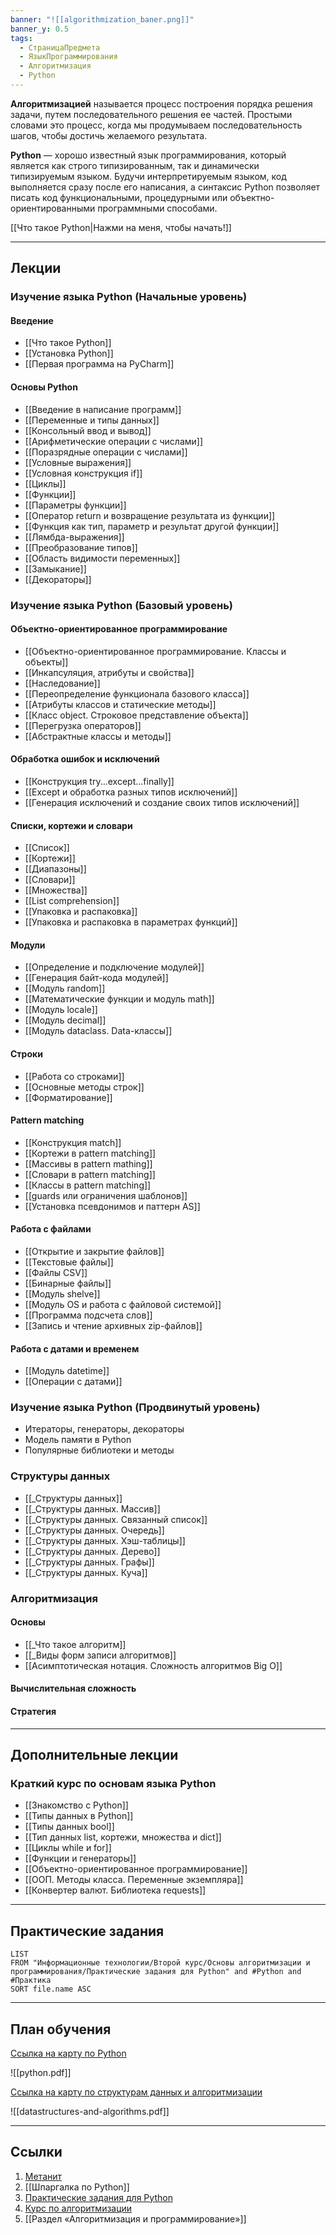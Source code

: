 ```yaml
---
banner: "![[algorithmization_baner.png]]"
banner_y: 0.5
tags:
  - СтраницаПредмета
  - ЯзыкПрограммирования
  - Алгоритмизация
  - Python
---
```

**Алгоритмизацией** называется процесс построения порядка решения задачи, путем последовательного решения ее частей. Простыми словами это процесс, когда мы продумываем последовательность шагов, чтобы достичь желаемого результата.

**Python** — хорошо известный язык программирования, который является как строго типизированным, так и динамически типизируемым языком. Будучи интерпретируемым языком, код выполняется сразу после его написания, а синтаксис Python позволяет писать код функциональными, процедурными или объектно-ориентированными программными способами.

[[Что такое Python|Нажми на меня, чтобы начать!]]

---
## Лекции

### Изучение языка Python (Начальные уровень)

#### Введение

- [[Что такое Python]]
- [[Установка Python]]
- [[Первая программа на PyCharm]]

#### Основы Python

- [[Введение в написание программ]]
- [[Переменные и типы данных]]
- [[Консольный ввод и вывод]]
- [[Арифметические операции с числами]]
- [[Поразрядные операции с числами]]
- [[Условные выражения]]
- [[Условная конструкция if]]
- [[Циклы]]
- [[Функции]]
- [[Параметры функции]]
- [[Оператор return и возвращение результата из функции]]
- [[Функция как тип, параметр и результат другой функции]]
- [[Лямбда-выражения]]
- [[Преобразование типов]]
- [[Область видимости переменных]]
- [[Замыкание]]
- [[Декораторы]]

### Изучение языка Python (Базовый уровень)

#### Объектно-ориентированное программирование

- [[Объектно-ориентированное программирование. Классы и объекты]]
- [[Инкапсуляция, атрибуты и свойства]]
- [[Наследование]]
- [[Переопределение функционала базового класса]]
- [[Атрибуты классов и статические методы]]
- [[Класс object. Строковое представление объекта]]
- [[Перегрузка операторов]]
- [[Абстрактные классы и методы]]

#### Обработка ошибок и исключений

- [[Конструкция try...except...finally]]
- [[Except и обработка разных типов исключений]]
- [[Генерация исключений и создание своих типов исключений]]

#### Списки, кортежи и словари

- [[Список]]
- [[Кортежи]]
- [[Диапазоны]]
- [[Словари]]
- [[Множества]]
- [[List comprehension]]
- [[Упаковка и распаковка]]
- [[Упаковка и распаковка в параметрах функций]]

#### Модули

- [[Определение и подключение модулей]]
- [[Генерация байт-кода модулей]]
- [[Модуль random]]
- [[Математические функции и модуль math]]
- [[Модуль locale]]
- [[Модуль decimal]]
- [[Модуль dataclass. Data-классы]]

#### Строки

- [[Работа со строками]]
- [[Основные методы строк]]
- [[Форматирование]]

#### Pattern matching

- [[Конструкция match]]
- [[Кортежи в pattern matching]]
- [[Массивы в pattern mathing]]
- [[Словари в pattern matching]]
- [[Классы в pattern matching]]
- [[guards или ограничения шаблонов]]
- [[Установка псевдонимов и паттерн AS]]

#### Работа с файлами

- [[Открытие и закрытие файлов]]
- [[Текстовые файлы]]
- [[Файлы CSV]]
- [[Бинарные файлы]]
- [[Модуль shelve]]
- [[Модуль OS и работа с файловой системой]]
- [[Программа подсчета слов]]
- [[Запись и чтение архивных zip-файлов]]

#### Работа с датами и временем

- [[Модуль datetime]]
- [[Операции с датами]]

### Изучение языка Python (Продвинутый уровень)

- Итераторы, генераторы, декораторы
- Модель памяти в Python
- Популярные библиотеки и методы

### Структуры данных

- [[_Структуры данных]]
- [[_Структуры данных. Массив]]
- [[_Структуры данных. Cвязанный список]]
- [[_Структуры данных. Очередь]]
- [[_Структуры данных. Хэш-таблицы]]
- [[_Структуры данных. Дерево]]
- [[_Структуры данных. Графы]]
- [[_Структуры данных. Куча]]

### Алгоритмизация

#### Основы

- [[_Что такое алгоритм]]
- [[_Виды форм записи алгоритмов]]
- [[Асимптотическая нотация. Сложность алгоритмов Big O]]

#### Вычислительная сложность

#### Стратегия

---
## Дополнительные лекции

### Краткий курс по основам языка Python

- [[Знакомство с Python]]
- [[Типы данных в Python]]
- [[Типы данных bool]]
- [[Тип данных list, кортежи, множества и dict]]
- [[Циклы while и for]]
- [[Функции и генераторы]]
- [[Объектно-ориентированное программирование]]
- [[ООП. Методы класса. Переменные экземпляра]]
- [[Конвертер валют. Библиотека requests]]

---
## Практические задания
```dataview
LIST
FROM "Информационные технологии/Второй курс/Основы алгоритмизации и программирования/Практические задания для Python" and #Python and #Практика 
SORT file.name ASC
```

---
## План обучения

[Ссылка на карту по Python](https://roadmap.sh/python)

![[python.pdf]]

[Ссылка на карту по структурам данных и алгоритмизации](https://roadmap.sh/datastructures-and-algorithms)

![[datastructures-and-algorithms.pdf]]

---
## Ссылки

1. [Метанит](https://metanit.com/python/tutorial/)
2. [[Шпаргалка по Python]]
3. [Практические задания для Python](https://code.mu/ru/python/tasker/stager/?yclid=9036603505264558079)
4. [Курс по алгоритмизации](https://www.khanacademy.org/computing/computer-science/algorithms)
5. [[Раздел «Алгоритмизация и программирование»]]

